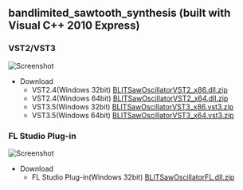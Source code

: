 ## bandlimited_sawtooth_synthesis (built with Visual C++ 2010 Express)

### VST2/VST3 

![Screenshot](https://raw.github.com/fukuroder/bandlimited_sawtooth_synthesis/master/screenshot.png)

* Download
    * VST2.4(Windows 32bit) [BLITSawOscillatorVST2_x86.dll.zip](https://raw.github.com/fukuroder/bandlimited_sawtooth_synthesis/master/build/BLITSawOscillatorVST2_x86.dll.zip)
    * VST2.4(Windows 64bit) [BLITSawOscillatorVST2_x64.dll.zip](https://raw.github.com/fukuroder/bandlimited_sawtooth_synthesis/master/build/BLITSawOscillatorVST2_x64.dll.zip)
    * VST3.5(Windows 32bit) [BLITSawOscillatorVST3_x86.vst3.zip](https://raw.github.com/fukuroder/bandlimited_sawtooth_synthesis/master/build/BLITSawOscillatorVST3_x86.vst3.zip)
    * VST3.5(Windows 64bit) [BLITSawOscillatorVST3_x64.vst3.zip](https://raw.github.com/fukuroder/bandlimited_sawtooth_synthesis/master/build/BLITSawOscillatorVST3_x64.vst3.zip)

### FL Studio Plug-in

![Screenshot](https://raw.github.com/fukuroder/bandlimited_sawtooth_synthesis/master/screenshot_fl.png)

* Download
   * FL Studio Plug-in(Windows 32bit) [BLITSawOscillatorFL.dll.zip](https://raw.github.com/fukuroder/bandlimited_sawtooth_synthesis/master/build/BLITSawOscillatorFL.dll.zip)
